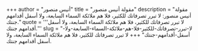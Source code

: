 +++
author = "أنيس منصور"
title = "مقولة أنيس منصور"
description = "مقولة أنيس منصور: لا تبرر تصرفاتك للكثير، فلا هم ملائكة السماء السابعة، ولا أسفل أقدامهم جنتك."
quote = '''لا تبرر تصرفاتك للكثير، فلا هم ملائكة السماء السابعة، ولا أسفل أقدامهم جنتك.''' 
slug = "لا-تبرر-تصرفاتك-للكثير-فلا-هم-ملائكة-السماء-السابعة-ولا-أسفل-أقدامهم-جنتك"
+++
لا تبرر تصرفاتك للكثير، فلا هم ملائكة السماء السابعة، ولا أسفل أقدامهم جنتك.
